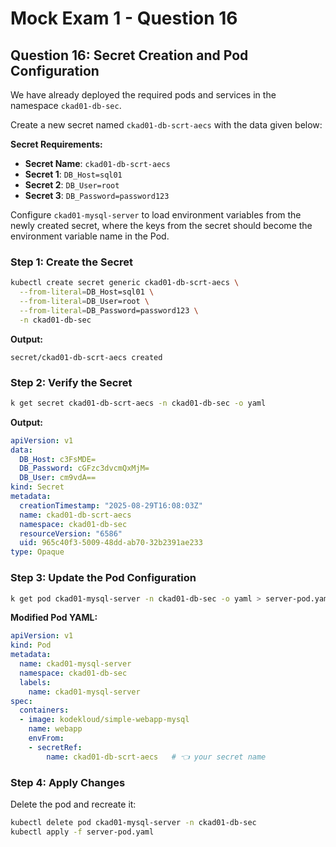 # Mock Exam 1 - Question 16

## Question 16: Secret Creation and Pod Configuration

We have already deployed the required pods and services in the namespace `ckad01-db-sec`.

Create a new secret named `ckad01-db-scrt-aecs` with the data given below:

**Secret Requirements:**

- **Secret Name**: `ckad01-db-scrt-aecs`
- **Secret 1**: `DB_Host=sql01`
- **Secret 2**: `DB_User=root`
- **Secret 3**: `DB_Password=password123`

Configure `ckad01-mysql-server` to load environment variables from the newly created secret, where the keys from the secret should become the environment variable name in the Pod.

### Step 1: Create the Secret

```bash
kubectl create secret generic ckad01-db-scrt-aecs \
  --from-literal=DB_Host=sql01 \
  --from-literal=DB_User=root \
  --from-literal=DB_Password=password123 \
  -n ckad01-db-sec
```

**Output:**

```text
secret/ckad01-db-scrt-aecs created
```

### Step 2: Verify the Secret

```bash
k get secret ckad01-db-scrt-aecs -n ckad01-db-sec -o yaml
```

**Output:**

```yaml
apiVersion: v1
data:
  DB_Host: c3FsMDE=
  DB_Password: cGFzc3dvcmQxMjM=
  DB_User: cm9vdA==
kind: Secret
metadata:
  creationTimestamp: "2025-08-29T16:08:03Z"
  name: ckad01-db-scrt-aecs
  namespace: ckad01-db-sec
  resourceVersion: "6586"
  uid: 965c40f3-5009-48dd-ab70-32b2391ae233
type: Opaque
```

### Step 3: Update the Pod Configuration

```bash
k get pod ckad01-mysql-server -n ckad01-db-sec -o yaml > server-pod.yaml
```

**Modified Pod YAML:**

```yaml
apiVersion: v1
kind: Pod
metadata:
  name: ckad01-mysql-server
  namespace: ckad01-db-sec
  labels:
    name: ckad01-mysql-server
spec:
  containers:
  - image: kodekloud/simple-webapp-mysql
    name: webapp
    envFrom:
    - secretRef:
        name: ckad01-db-scrt-aecs   # 👈 your secret name
```

### Step 4: Apply Changes

Delete the pod and recreate it:

```bash
kubectl delete pod ckad01-mysql-server -n ckad01-db-sec
kubectl apply -f server-pod.yaml
```